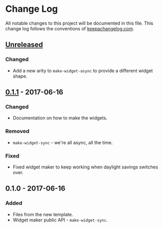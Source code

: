 # Change Log
All notable changes to this project will be documented in this file. This change log follows the conventions of [keepachangelog.com](http://keepachangelog.com/).

## [Unreleased]
### Changed
- Add a new arity to `make-widget-async` to provide a different widget shape.

## [0.1.1] - 2017-06-16
### Changed
- Documentation on how to make the widgets.

### Removed
- `make-widget-sync` - we're all async, all the time.

### Fixed
- Fixed widget maker to keep working when daylight savings switches over.

## 0.1.0 - 2017-06-16
### Added
- Files from the new template.
- Widget maker public API - `make-widget-sync`.

[Unreleased]: https://github.com/your-name/clojure-koans/compare/0.1.1...HEAD
[0.1.1]: https://github.com/your-name/clojure-koans/compare/0.1.0...0.1.1
